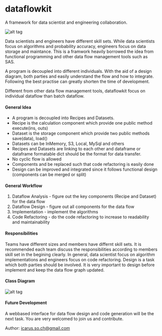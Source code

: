 # dataflowkit

A framework for data scientist and engineering collaboration. 


![alt tag](https://raw.githubusercontent.com/IcarusSO/dataflowkit/master/img/dataflow-design.png)

Data scientists and engineers have different skill sets. While data scientists focus on algorithms and probability accuracy,
engineers focus on data storage and maintance.
This is a framwork heavily borrowed the idea from functional programming and other data flow management tools such as SAS.


A program is decoupled into different individuals. With the aid of a design diagram, both parties and easily understand the flow 
and how to integrate. Following the best practise can greatly shorten the time of development.


Different from other data flow management tools, dataflowkit focus on individual dataflow than batch dataflow.


#### General Idea
- A program is decoupled into Recipes and Datasets. 
- Recipe is the calculation component which provide one public method execute(ins, outs)
- Dataset is the storage component which provide two public methods save(data), load()
- Datasets can be InMemory, S3, Local, MySql and others
- Recipes and Datasets are linking to each other and dataframe or dataframe formatable dict should be the format for data transfer.
- No cyclic flow is allowed
- Components and be replaced such that code refactoring is easily done
- Design can be improved and integrated since it follows functional design (components can be merged or split)


#### General Workflow
1. Dataflow Analysis - figure out the key components (Recipe and Dataset) for the data flow
2. Dataflow Design - figure out all components for the data flow
3. Implementation - implement the algorithms
4. Code Refactoring - do the code refactoring to increase to readability and maintainability


#### Responsibilities
Teams have different sizes and members have differnt skill sets. 
It is recommended each team discuss the responsibilities according to members skill set in the begining clearly.
In general, data scientist focus on algorithm implementations and engineers focus on code refactoring.
Design is a task which both parties should be involved. 
It is very important to design before implement and keep the data flow graph updated.


#### Class Diagram
![alt tag](https://raw.githubusercontent.com/IcarusSO/dataflowkit/master/img/class-diagram.png)


#### Future Development
A webbased interface for data flow design and code generation will be the next task.
You are very welcomed to join us and contribute.

Author: icarus.so.ch@gmail.com


